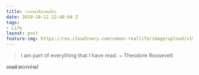 ```yaml
---
title: จากหนังสือเล่มเล็กๆ
date: 2019-10-12 12:48:04 Z
tags:
- Life
layout: post
feature-img: https://res.cloudinary.com/sdees-reallife/image/upload/v1555658919/sample_feature_img.png
---
```


> I am part of everything that I have read. ~ Theodore Roosevelt

<i class="fa fa-child" style="color:plum"></i>

ออมด้วยการอ่าน!
